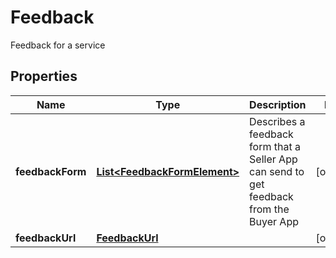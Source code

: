 

# Feedback

Feedback for a service

## Properties

| Name | Type | Description | Notes |
|------------ | ------------- | ------------- | -------------|
|**feedbackForm** | [**List&lt;FeedbackFormElement&gt;**](FeedbackFormElement.md) | Describes a feedback form that a Seller App can send to get feedback from the Buyer App |  [optional] |
|**feedbackUrl** | [**FeedbackUrl**](FeedbackUrl.md) |  |  [optional] |



